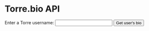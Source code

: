 <!DOCTYPE html>
<html>
  <head>
    <meta charset="UTF-8">
    
  </head>
  <body>
    <h1>Torre.bio API</h1>
    <form id="bio-form">
      <label for="username-input">Enter a Torre username:</label>
      <input type="text" id="username-input" name="username" />
      <button type="submit">Get user's bio</button>
    </form>
    <div id="bio-container"></div>
    <script>
      const form = document.getElementById("bio-form");
      const usernameInput = document.getElementById("username-input");
      const bioContainer = document.getElementById("bio-container");

      form.addEventListener("submit", event => {
        event.preventDefault();

        const username = usernameInput.value;
        const apiUrl = `https://diego-alvarez-eguren.github.io/https://torre.bio/api/bios/`+username;

        fetch(apiUrl)
          .then(response => response.json())
          .then(data => {
            // Create HTML elements to display the user's bio
            const bioHtml = `
              <h2>${data.person.name}</h2>
              <p>${data.person.professionalHeadline}</p>
              <p>${data.person.location.name}</p>
            `;
            bioContainer.innerHTML = bioHtml;
          })
          .catch(error => {
            console.error(error);
            bioContainer.innerHTML = "<p>There was an error retrieving the user's bio.</p>";
          });
      });
    </script>
  </body>
</html>
